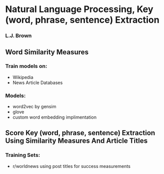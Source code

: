 # Natural Language Processing, Key (word, phrase, sentence) Extraction
### L.J. Brown

## Word Similarity Measures
### Train models on:
* Wikipedia
* News Article Databases
### Models:
* word2vec by gensim
* glove
* custom word embedding implimentation

## Score Key (word, phrase, sentence) Extraction Using Similarity Measures And Article Titles
### Training Sets:
* r/worldnews using post titles for success measurements
